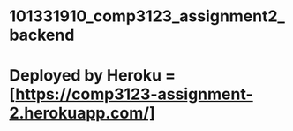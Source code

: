 # 101331910_comp3123_assignment2_backend
# Deployed by Heroku = [https://comp3123-assignment-2.herokuapp.com/]
